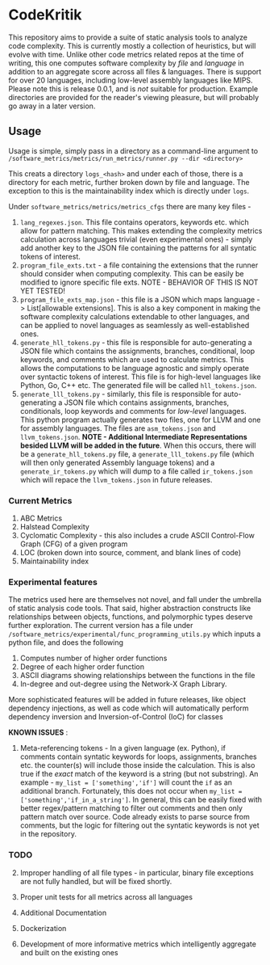 # CodeKritik
This repository aims to provide a suite of static analysis tools to analyze code complexity. This is currently mostly a collection of heuristics, but will evolve with time.
Unlike other code metrics related repos at the time of writing, this one computes software complexity by *file* and *language* in addition to an aggregate score across all files & languages. There is support for over 20 languages, including low-level assembly languages like MIPS. Please note this is release 0.0.1, and is *not* suitable for production. Example directories are provided for the reader's viewing pleasure, but will probably go away in a later version. 

## Usage

Usage is simple, simply pass in a directory as a command-line argument to `/software_metrics/metrics/run_metrics/runner.py --dir <directory>`

This creats a directory `logs_<hash>` and under each of those, there is a directory for each metric, further broken down by file and language. The exception to this is the maintainability index which is directly under `logs`. 

Under `software_metrics/metrics/metrics_cfgs` there are many key files -
  1) `lang_regexes.json`. This file contains operators, keywords etc. which allow for pattern matching. This makes extending the complexity metrics calculation across languages trivial (even experimental ones) - simply add another key to the JSON file containing the patterns for all syntatic tokens of interest. 
  2) `program_file_exts.txt` - a file containing the extensions that the runner should consider when computing complexity. This can be easily be modified to ignore specific file exts. NOTE - BEHAVIOR OF THIS IS NOT YET TESTED! 
  3) `program_file_exts_map.json` - this file is a JSON which maps language -> List[allowable extensions]. This is also a key component in making the software complexity calculations extendable to other languages, and can be applied to novel languages as seamlessly as well-established ones.
  4) `generate_hll_tokens.py` - this file is responsible for auto-generating a JSON file which contains the assignments, branches, conditional, loop keywords, and comments which are used to calculate metrics. This allows the computations to be language agnostic and simply operate over syntactic tokens of interest. This file is for high-level languages like Python, Go, C++ etc. The generated file will be called `hll_tokens.json`. 
  5) `generate_lll_tokens.py` - similarly, this file is responsible for auto-generating a JSON file which contains assignments, branches, conditionals, loop keywords and comments for *low-level* languages. This python program actually generates two files, one for LLVM and one for assembly languages. The files are `asm_tokens.json` and `llvm_tokens.json`. **NOTE - Additional Intermediate Representations besided LLVM will be added in the future**. When this occurs, there will be a `generate_hll_tokens.py` file, a `generate_lll_tokens.py` file (which will then only generated Assembly language tokens) and a `generate_ir_tokens.py` which will dump to a file called `ir_tokens.json` which will repace the `llvm_tokens.json` in future releases. 


### Current Metrics

1) ABC Metrics
2) Halstead Complexity
3) Cyclomatic Complexity - this also includes a crude ASCII Control-Flow Graph (CFG) of a given program 
4) LOC (broken down into source, comment, and blank lines of code)
5) Maintainability index
### Experimental features

The metrics used here are themselves not novel, and fall under the umbrella of static analysis code tools. That said, higher abstraction constructs like relationships between objects, functions, and polymorphic types deserve further exploration. The current version has a file under `/software_metrics/experimental/func_programming_utils.py` which inputs a python file, and does the following
1) Computes number of higher order functions
2) Degree of each higher order function
3) ASCII diagrams showing relationships between the functions in the file
4) In-degree and out-degree using the Network-X Graph Library.

More sophisticated features will be added in future releases, like object dependency injections, as well as code which will automatically perform dependency inversion and Inversion-of-Control (IoC) for classes

**KNOWN ISSUES** : 

1) Meta-referencing tokens - In a given language (ex. Python), if comments contain syntatic keywords for loops, assignments, branches etc. the counter(s) will include those inside the calculation. This is also true if the *exact* match of the keyword is a string (but not substring). An example - `my_list = ['something','if']` will count the `if` as an additional branch. Fortunately, this does not occur when `my_list = ['something','if_in_a_string']`. 
In general, this can be easily fixed with better regex/pattern matching to filter out comments and then only pattern match over source. Code already exists to parse source from comments, but the logic for filtering out the syntatic keywords is not yet in the repository.

### TODO
2) Improper handling of all file types - in particular, binary file exceptions are not fully handled, but will be fixed shortly.

1) Proper unit tests for all metrics across all languages
2) Additional Documentation
3) Dockerization
4) Development of more informative metrics which intelligently aggregate and built on the existing ones 
